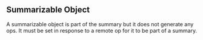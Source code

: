 ## Summarizable Object

A summarizable object is part of the summary but it does not generate any ops. It must be set in response to a remote op for it to be part of a summary.